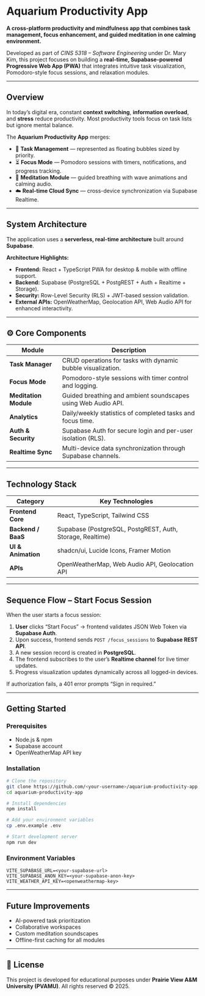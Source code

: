 #  Aquarium Productivity App

**A cross-platform productivity and mindfulness app that combines task management, focus enhancement, and guided meditation in one calming environment.**

Developed as part of *CINS 5318 – Software Engineering* under Dr. Mary Kim, this project focuses on building a **real-time, Supabase-powered Progressive Web App (PWA)** that integrates intuitive task visualization, Pomodoro-style focus sessions, and relaxation modules.

---

##  Overview

In today’s digital era, constant **context switching**, **information overload**, and **stress** reduce productivity.
Most productivity tools focus on task lists but ignore mental balance.

The **Aquarium Productivity App** merges:

* 🧠 **Task Management** — represented as floating bubbles sized by priority.
* ⏳ **Focus Mode** — Pomodoro sessions with timers, notifications, and progress tracking.
* 🧘 **Meditation Module** — guided breathing with wave animations and calming audio.
* ☁️ **Real-time Cloud Sync** — cross-device synchronization via Supabase Realtime.

---

##  System Architecture

The application uses a **serverless, real-time architecture** built around **Supabase**.

**Architecture Highlights:**

* **Frontend:** React + TypeScript PWA for desktop & mobile with offline support.
* **Backend:** Supabase (PostgreSQL + PostgREST + Auth + Realtime + Storage).
* **Security:** Row-Level Security (RLS) + JWT-based session validation.
* **External APIs:** OpenWeatherMap, Geolocation API, Web Audio API for enhanced interactivity.

---

## ⚙️ Core Components

| Module                | Description                                                   |
| --------------------- | ------------------------------------------------------------- |
| **Task Manager**      | CRUD operations for tasks with dynamic bubble visualization.  |
| **Focus Mode**        | Pomodoro-style sessions with timer control and logging.       |
| **Meditation Module** | Guided breathing and ambient soundscapes using Web Audio API. |
| **Analytics**         | Daily/weekly statistics of completed tasks and focus time.    |
| **Auth & Security**   | Supabase Auth for secure login and per-user isolation (RLS).  |
| **Realtime Sync**     | Multi-device data synchronization through Supabase channels.  |

---

##  Technology Stack

| Category           | Key Technologies                                          |
| ------------------ | --------------------------------------------------------- |
| **Frontend Core**  | React, TypeScript, Tailwind CSS                           |
| **Backend / BaaS** | Supabase (PostgreSQL, PostgREST, Auth, Storage, Realtime) |
| **UI & Animation** | shadcn/ui, Lucide Icons, Framer Motion                    |
| **APIs**           | OpenWeatherMap, Web Audio API, Geolocation API            |

---

##  Sequence Flow – Start Focus Session

When the user starts a focus session:

1. **User** clicks “Start Focus” → frontend validates JSON Web Token via **Supabase Auth**.
2. Upon success, frontend sends `POST /focus_sessions` to **Supabase REST API**.
3. A new session record is created in **PostgreSQL**.
4. The frontend subscribes to the user’s **Realtime channel** for live timer updates.
5. Progress visualization updates dynamically across all logged-in devices.

If authorization fails, a 401 error prompts “Sign in required.”


---

##  Getting Started

### Prerequisites

* Node.js & npm
* Supabase account
* OpenWeatherMap API key

### Installation

```bash
# Clone the repository
git clone https://github.com/<your-username>/aquarium-productivity-app.git
cd aquarium-productivity-app

# Install dependencies
npm install

# Add your environment variables
cp .env.example .env

# Start development server
npm run dev
```

### Environment Variables

```
VITE_SUPABASE_URL=<your-supabase-url>
VITE_SUPABASE_ANON_KEY=<your-supabase-anon-key>
VITE_WEATHER_API_KEY=<openweathermap-key>
```

---

##  Future Improvements

* AI-powered task prioritization
* Collaborative workspaces
* Custom meditation soundscapes
* Offline-first caching for all modules

---


## 📄 License

This project is developed for educational purposes under **Prairie View A&M University (PVAMU)**.
All rights reserved © 2025.
